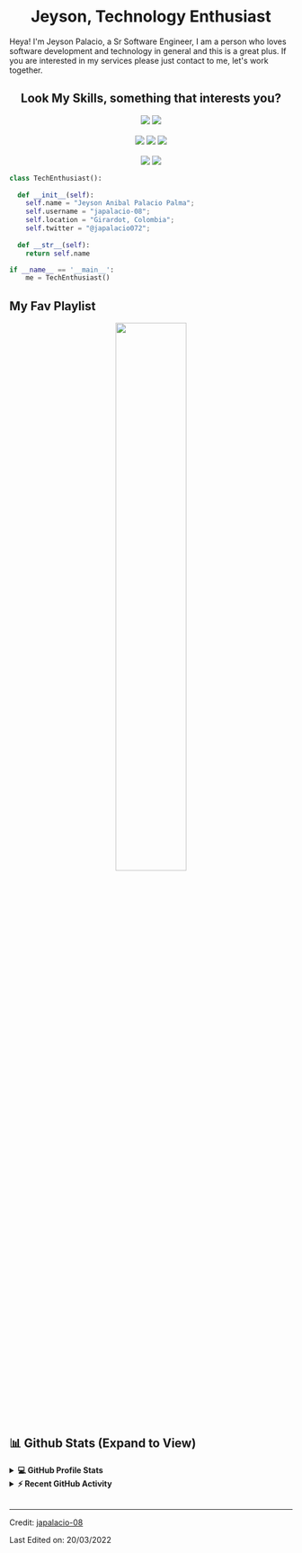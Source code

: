 <h1 align="center">
  <b>Jeyson, Technology Enthusiast</b>
</h1>

Heya! I'm Jeyson Palacio, a Sr Software Engineer, I am a person who loves software development and technology in general and this is a great plus.
If you are interested in my services please just contact to me, let's work together.
<br>

<h2 align="center">
  Look My Skills, something that interests you?
</h2>

<p>
<div align="center">
  <img src="https://img.shields.io/badge/-Python-yellow?style=for-the-badge&logo=python&logoColor=blue&labelColor=282828">
   <img src="https://img.shields.io/badge/-Ruby-critical?style=for-the-badge&logo=ruby&logoColor=critical&labelColor=282828">
</div>
<br/>
<div align="center">
  <img src="https://img.shields.io/badge/-HTML-c58545?style=for-the-badge&logo=html5&logoColor=c58545&labelColor=282828">
  <img src="https://img.shields.io/badge/-CSS-9cf?style=for-the-badge&logo=css3&logoColor=9cf&labelColor=282828">
  <img src="https://img.shields.io/badge/-React-blue?style=for-the-badge&logo=react&logoColor=blue&labelColor=282828">
</div>
<br/>
<div align="center">
  <img src="https://img.shields.io/badge/-postgres-blue?style=for-the-badge&logo=postgresql&logoColor=white&labelColor=282828">
  <img src="https://img.shields.io/badge/-mysql-yellow?style=for-the-badge&logo=mysql&logoColor=yellow&labelColor=282828">
</div>
</p>

```python
class TechEnthusiast():
    
  def __init__(self):
    self.name = "Jeyson Anibal Palacio Palma";
    self.username = "japalacio-08";
    self.location = "Girardot, Colombia";
    self.twitter = "@japalacio072";
  
  def __str__(self):
    return self.name

if __name__ == '__main__':
    me = TechEnthusiast()
```

## My Fav Playlist

<div align="center">
  <a href="https://open.spotify.com/user/japalacio0108">
    <img src="https://readme-spotify-tingz.vercel.app/api/now-playing" width="50%">
  </a>
</div>


## 📊 Github Stats (Expand to View) 


<details> 
  <summary><b>💻 GitHub Profile Stats</b></summary>
  <br/>
  <p align="center">
    <a href="https://github.com/japalacio-08/github-readme-stats"><img alt="Jeyson's Github Stats" src="https://github-readme-stats.vercel.app/api?username=japalacio-08&show_icons=true&count_private=true" height="192px"/></a>
<br/>
  &nbsp;
	  <img src="https://github-readme-stats.vercel.app/api/top-langs?username=japalacio-08&show_icons=true&locale=en&layout=compact" alt="japalacio-08" height="192px"/>
  <br/>
  <b>Note:</b> Top languages is only a metric of the languages my public code consists of and doesn't reflect experience or skill level.
  </p>
</details>


<details>
  <summary><b>⚡ Recent GitHub Activity</b></summary>
  <br/>
   <a href="https://github.com/japalacio-08"><img alt="Jeyson's Activity Graph" src="https://activity-graph.herokuapp.com/graph?username=japalacio-08&custom_title=Candida%20Noronha's%20Contribution%20Graph&theme=react-dark" /></a>
  <br/>

</details>

<br/>

------

Credit: [japalacio-08](https://github.com/japalacio-08)

Last Edited on: 20/03/2022
